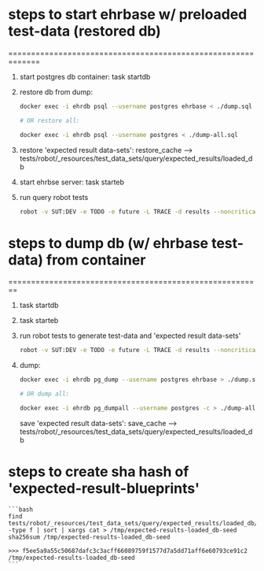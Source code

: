 


# steps to start ehrbase w/ preloaded test-data (restored db)
=============================================================

1. start postgres db container: task startdb
2. restore db from dump:
   
   ```bash
   docker exec -i ehrdb psql --username postgres ehrbase < ./dump.sql

   # OR restore all:

   docker exec -i ehrdb psql --username postgres < ./dump-all.sql
   ```

3. restore 'expected result data-sets':
   restore_cache --> tests/robot/_resources/test_data_sets/query/expected_results/loaded_db

4. start ehrbse server:         task starteb
5. run query robot tests
   
   ```bash
   robot -v SUT:DEV -e TODO -e future -L TRACE -d results --noncritical not-ready -i AQL_adhoc-queryANDloaded_db robot/QUERY_SERVICE_TESTS/
   ```




# steps to dump db (w/ ehrbase test-data) from container
========================================================

1. task startdb
2. task starteb
3. run robot tests to generate test-data and 'expected result data-sets'
   
   ```bash
   robot -v SUT:DEV -e TODO -e future -L TRACE -d results --noncritical not-ready -i AQL_adhoc-queryANDloaded_db robot/QUERY_SERVICE_TESTS/
   ```

4. dump:
   
   ```bash
   docker exec -i ehrdb pg_dump --username postgres ehrbase > ./dump.sql

   # OR dump all:

   docker exec -i ehrdb pg_dumpall --username postgres -c > ./dump-all.sql
   ```

   save 'expected result data-sets':
   save_cache --> tests/robot/_resources/test_data_sets/query/expected_results/loaded_db


# steps to create sha hash of 'expected-result-blueprints'
    ```bash
    find tests/robot/_resources/test_data_sets/query/expected_results/loaded_db/ -type f | sort | xargs cat > /tmp/expected-results-loaded_db-seed
    sha256sum /tmp/expected-results-loaded_db-seed

    >>> f5ee5a9a55c50687dafc3c3acff66089759f1577d7a5dd71aff6e60793ce91c2  /tmp/expected-results-loaded_db-seed
    ```



